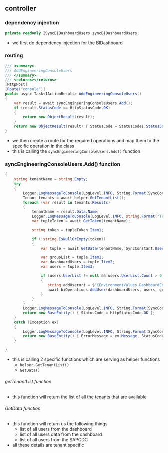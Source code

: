 ## controller
### dependency injection
```C#
private readonly ISyncBIDashboardUsers syncBIDashboardUsers;
```
- we first do dependency injection for the BIDashboard

### routing
```c#
/// <summary>
/// AddEngineeringConsoleUsers
/// </summary>
/// <returns></returns>
[HttpPost]
[Route("console")]
public async Task<IActionResult> AddEngineeringConsoleUsers()
{
	var result = await syncEngineeringConsoleUsers.Add();
	if (result.StatusCode == HttpStatusCode.OK)
	{
		return new ObjectResult(result);
	}
	return new ObjectResult(result) { StatusCode = StatusCodes.Status500InternalServerError };
}
```
- we then create a route for the required operations and map them to the specific operation in the class
- this is calling the `syncEngineeringConsoleUsers.Add()` function

### syncEngineeringConsoleUsers.Add() function
```C#
{
	string tenantName = string.Empty;
	try
	{
		Logger.LogMessageToConsole(LogLevel.INFO, String.Format(SyncConstant.SYNC_START_MESSAGE, SyncConstant.UserAddOpertaion, tenantName, SyncConstant.DASHBOARD_APP_NAME), System.DateTime.UtcNow.ToString());
		Tenant tenants = await helper.GetTenantList();
		foreach (var result in tenants.Results)
		{
			tenantName = result.Data.Name;
			Logger.LogMessageToConsole(LogLevel.INFO, string.Format("Tenant For loop Entered, TenantName:{0}, ApplicationName:{1} ", tenantName, SyncConstant.DASHBOARD_APP_NAME), System.DateTime.UtcNow.ToString());
			var tupleToken = await GetToken(tenantName);

			string token = tupleToken.Item1;

			if (!string.IsNullOrEmpty(token))
			{
				var tuple = await GetData(tenantName, SyncConstant.UserAddOpertaion, token);

				var groupList = tuple.Item1;
				var dashboardUsers = tuple.Item2;
				var users = tuple.Item3;

				if (users.UserList != null && users.UserList.Count > 0)
				{
				   string addUseruri = $"{EnvironmentValues.DashboardEndPoint}{tenantName}/{EnvironmentValues.DashboardEndPointVersion}/users";
				   await biOperations.AddUser(dashboardUsers, users, groupList, addUseruri, SyncConstant.DASHBOARD_APP_NAME, tenantName, token);
				}
			}
		}
		Logger.LogMessageToConsole(LogLevel.INFO, String.Format(SyncConstant.SYNC_COMPLETED_MESSAGE, SyncConstant.UserAddOpertaion, tenantName, SyncConstant.DASHBOARD_APP_NAME), System.DateTime.UtcNow.ToString());
		return new BaseEntity() { StatusCode = HttpStatusCode.OK };
	}
	catch (Exception ex)
	{
		Logger.LogMessageToConsole(LogLevel.INFO, String.Format(SyncConstant.SYNC_COMPLETED_ERROR_MESSAGE, SyncConstant.UserAddOpertaion, tenantName, SyncConstant.DASHBOARD_APP_NAME, ex.Message), System.DateTime.UtcNow.ToString(), ex.ToString());
		return new BaseEntity() { ErrorMessage = ex.Message, StatusCode = HttpStatusCode.InternalServerError };
	}

}
```
- this is calling 2 specific functions which are serving as helper functions
	- `helper.GetTenantList()`
	- `GetData()`

###### getTenantList function
- this function will return the list of all the tenants that are available
###### GetData function
- this function will return us the following things
	- list of all users from the dashboard
	- list of all users data from the dashboard
	- list of all users from the SAPCDC
- all these details are tenant specific